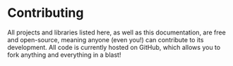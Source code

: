 # Contributing

All projects and libraries listed here, as well as this documentation, are free and open-source, meaning anyone (even you!) can contribute to its development. All code is currently hosted on GitHub, which allows you to fork anything and everything in a blast!

 
